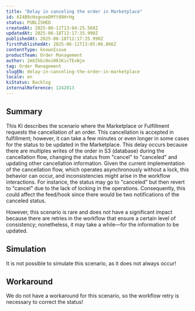 ```yaml
---
title: "Delay in canceling the order in Marketplace"
id: 6I4B9cHxgnoeDMft09HrHg
status: PUBLISHED
createdAt: 2025-06-11T13:04:25.568Z
updatedAt: 2025-06-18T12:17:35.990Z
publishedAt: 2025-06-18T12:17:35.990Z
firstPublishedAt: 2025-06-11T13:05:06.866Z
contentType: knownIssue
productTeam: Order Management
author: 2mXZkbi0oi061KicTExNjo
tag: Order Management
slugEN: delay-in-canceling-the-order-in-marketplace
locale: en
kiStatus: Backlog
internalReference: 1242813
---
```


## Summary


This KI describes the scenario where the Marketplace or Fulfillment requests the cancellation of an order. This cancellation is accepted in fulfillment; however, it can take a few minutes or even longer in some cases for the status to be updated in the Marketplace. This delay occurs because there are multiples writes of the order in S3 (database) during the cancellation flow, changing the status from "cancel" to "canceled" and updating other cancellation information. Given the current implementation of the cancellation flow, which operates asynchronously without a lock, this behavior can occur, and inconsistencies might arise in the workflow interactions. For instance, the status may go to "canceled" but then revert to "cancel" due to the lack of locking in the operations. Consequently, this could affect the feed/hook since there would be two notifications of the canceled status.

However, this scenario is rare and does not have a significant impact because there are retries in the workflow that ensure a certain level of consistency; nonetheless, it may take a while—for the information to be updated.


##

## Simulation


It is not possible to simulate this scenario, as it does not always occur!


##

## Workaround


We do not have a workaround for this scenario, so the workflow retry is necessary to correct the status!





